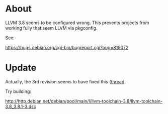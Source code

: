 # About

LLVM 3.8 seems to be configured wrong. This prevents projects from working fully that seem LLVM via pkgconfig.

See:

https://bugs.debian.org/cgi-bin/bugreport.cgi?bug=819072

# Update

Actually, the 3rd revision seems to have fixed this ([thread](https://bugs.debian.org/cgi-bin/bugreport.cgi?bug=819072#85). 

Try building:

http://http.debian.net/debian/pool/main/l/llvm-toolchain-3.8/llvm-toolchain-3.8_3.8.1-3.dsc
